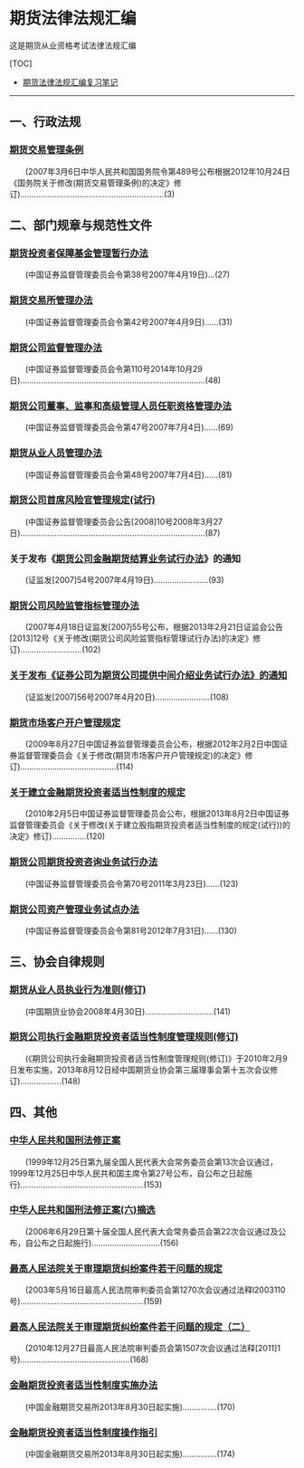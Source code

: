 # 期货法律法规汇编

这是期货从业资格考试法律法规汇编

[TOC]

* [期货法律法规汇编复习笔记](期货法律法规汇编复习笔记.md)

------

## 一、行政法规

### [期货交易管理条例](期货交易管理条例.md)

　　(2007年3月6日中华人民共和国国务院令第489号公布根据2012年10月24日《国务院关于修改(期货交易管理条例)的决定》修订)………………………………………………………(3)

## 二、部门规章与规范性文件

### [期货投资者保障基金管理暂行办法](期货投资者保障基金管理暂行办法.md)

　　(中国证券监督管理委员会令第38号2007年4月19日)…(27)

### [期货交易所管理办法](期货交易所管理办法.md)

　　(中国证券监督管理委员会令第42号2007年4月9日)……(31)

### [期货公司监督管理办法](期货公司监督管理办法.md)

　　(中国证券监督管理委员会令第110号2014年10月29日)………………………………………………………………………(48)

### [期货公司董事、监事和高级管理人员任职资格管理办法](期货公司董监高任职资格管理办法.md)

　　(中国证券监督管理委员会令第47号2007年7月4日)……(69)

### [期货从业人员管理办法](期货从业人员管理办法.md)

　　(中国证券监督管理委员会令第48号2007年7月4日)……(81)

### [期货公司首席风险官管理规定(试行)](期货公司首席风险官管理规定.md)

　　(中国证券监督管理委员会公告[2008]10号2008年3月27日)………………………………………………………………………(87)

### 关于发布《[期货公司金融期货结算业务试行办法](期货公司金融期货结算业务试行办法.md)》的通知

　　(证监发[2007]54号2007年4月19日)……………………(93)

### [期货公司风险监管指标管理办法](期货公司风险监管指标管理办法.md)

　　(2007年4月18日证监发[2007j55号公布，根据2013年2月21日证监会公告[2013]12号《关于修改(期货公司风险监管指标管理试行办法)的决定》修订)………………………(102)

### [关于发布《证券公司为期货公司提供中间介绍业务试行办法》的通知](证券公司为期货公司提供中间介绍业务试行办法.md)

　　(证监发[2007]56号2007年4月20日)……………………(108)

### [期货市场客户开户管理规定](期货市场客户开户管理规定.md)

　　(2009年8月27日中国证券监督管理委员会公布，根据2012年2月2日中国证券监督管理委员会《关于修改(期货市场客户开户管理规定)的决定》修订)……………………………………(114)

### [关于建立金融期货投资者适当性制度的规定](关于建立金融期货投资者适当性制度的规定.md)

　　(2010年2月5日中国证券监督管理委员会公布，根据2013年8月2日中国证券监督管理委员会《关于修改(关于建立股指期货投资者适当性制度的规定(试行))的决定》修订)……………(120)

### [期货公司期货投资咨询业务试行办法](期货公司期货投资咨询业务试行办法.md)

　　(中国证券监督管理委员会令第70号2011年3月23日)……(123)

### [期货公司资产管理业务试点办法](期货公司资产管理业务试点办法.md)

　　(中国证券监督管理委员会令第81号2012年7月31日)……(130)

## 三、协会自律规则

### [期货从业人员执业行为准则(修订)](期货从业人员执业行为准则.md)

　　(中国期货业协会2008年4月30日)…………………………(141)

### [期货公司执行金融期货投资者适当性制度管理规则(修订)](期货公司执行金融期货投资者适当性制度管理规则_修订.md)

　　(《期货公司执行金融期货投资者适当性制度管理规则(修订)》于2010年2月9日发布实施，2013年8月12日经中国期货业协会第三届理事会第十五次会议修订)………………(148)

## 四、其他

### [中华人民共和国刑法修正案](中华人民共和国刑法修正案.md)

　　(1999年12月25日第九届全国人民代表大会常务委员会第13次会议通过，1999年12月25日中华人民共和国主席令第27号公布，自公布之日起施行)………………………………………………(153)

### [中华人民共和国刑法修正案(六)摘选](中华人民共和国刑法修正案_六_摘选.md)

　　(2006年6月29日第十届全国人民代表大会常务委员会第22次会议通过及公布，自公布之日起施行)…………………………(156)

### [最高人民法院关于审理期货纠纷案件若干问题的规定](最高人民法院关于审理期货纠纷案件若干问题的规定.md)

　　(2003年5月16日最高人民法院审判委员会第1270次会议通过法释l2003110号)………………………………………………(159)

### [最高人民法院关于审理期货纠纷案件若干问题的规定（二）](最高人民法院关于审理期货纠纷案件若干问题的规定_二.md)

　　(2010年12月27日最高人民法院审判委员会第1507次会议通过法释[2011]1号)…………………………………………(168)

### [金融期货投资者适当性制度实施办法](金融期货投资者适当性制度实施办法.md)

　　(中国金融期货交易所2013年8月30日起实施)……………(170)

### [金融期货投资者适当性制度操作指引](金融期货投资者适当性制度操作指引.md)

　　(中国金融期货交易所2013年8月30日起实施)……………(174)
